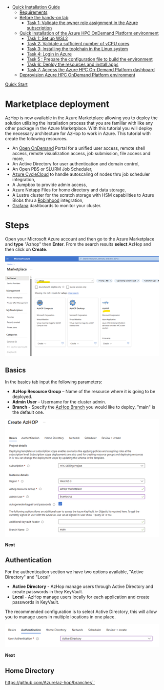 <!--ts-->
* [Quick Installation Guide](#quick-installation-guide)
   * [Requirements](#requirements)
   * [Before the hands-on lab](#before-the-hands-on-lab)
      * [Task 1: Validate the owner role assignment in the Azure subscription](#task-1-validate-the-owner-role-assignment-in-the-azure-subscription)
   * [Quick installation of the Azure HPC OnDemand Platform environment](#quick-installation-of-the-azure-hpc-ondemand-platform-environment)
      * [Task 1: Set up WSL2](#task-1-set-up-wsl2)
      * [Task 2: Validate a sufficient number of vCPU cores](#task-2-validate-a-sufficient-number-of-vcpu-cores)
      * [Task 3: Installing the toolchain in the Linux system](#task-3-installing-the-toolchain-in-the-linux-system)
      * [Task 4: Login in Azure](#task-4-login-in-azure)
      * [Task 5 : Prepare the configuration file to build the environment](#task-5-prepare-the-configuration-file-to-build-the-environment)
      * [Task 6: Deploy the resources and install apps](#task-6-deploy-the-resources-and-install-apps)
      * [Task 7: Access the Azure HPC On-Demand Platform dashboard](#task-7-access-the-azure-hpc-on-demand-platform-dashboard)
   * [Deprovision Azure HPC OnDemand Platform environment](#deprovision-azure-hpc-ondemand-platform-environment)
<!--te-->
<!-- https://github.com/ekalinin/github-markdown-toc -->
<!-- ./gh-md-toc --insert --no-backup --hide-footer -->


[Quick Start](https://grafana.com/)
# Marketplace deployment
AzHop is now available in the Azure Marketplace allowing you to deploy the solution utilizing the installation process that you are familiar with like any other package in the Azure Marketplace.
With this tutorial you will deploy the necessary architecture for AzHop to work in Azure.
This tutorial with create the following resources.

- An [Open OnDemand](https://osc.github.io/ood-documentation/latest/) Portal for a unified user access, remote shell access, remote visualization access, job submission, file access and more,
- An Active Directory for user authentication and domain control,
- An Open PBS or SLURM Job Scheduler,
- [Azure CycleCloud](https://learn.microsoft.com/en-us/azure/cyclecloud/?view=cyclecloud-8&WT.mc_id=Portal-Microsoft_Azure_Marketplace) to handle autoscaling of nodes thru job scheduler integration,
- A Jumpbox to provide admin access,
- Azure Netapp Files for home directory and data storage,
- A Lustre cluster for the scratch storage with HSM capabilities to Azure Blobs thru a [Robinhood](https://github.com/cea-hpc/robinhood) integration,
- [Grafana](https://grafana.com/) dashboards to monitor your cluster.

# Steps
Open your Microsoft Azure account and then go to the Azure Marketplace and **type** "Azhop" then **Enter**.
From the search results **select** AzHop and then click on **Create**.

 ![image](_images/az-hop-marketplace-search.png)

## Basics
In the basics tab input the following parameters:
- **AzHop Resource Group** – Name of the resource where it is going to be deployed.
- **Admin User** – Username for the cluster admin.
- **Branch** - Specify the [AzHop Branch](https://github.com/Azure/az-hop/branches) you would like to deploy, "main" is the default one.

 ![image](_images/az-hop-marketplace-basics.png)

**Next**

## Authentication
For the authentication section we have two options available, "Active Directory" and "Local"
- **Active Directory** - AzHop manage users through Active Directory and create passwords in they KeyVault.
- **Local** - AzHop manage users locally for each application and create passwords in KeyVault.

The recommended configuration is to select Active Directory, this will allow you to manage users in multiple locations in one place.

 ![image](_images/az-hop-marketplace-authentication.png)

**Next**

## Home Directory


https://github.com/Azure/az-hop/branches``